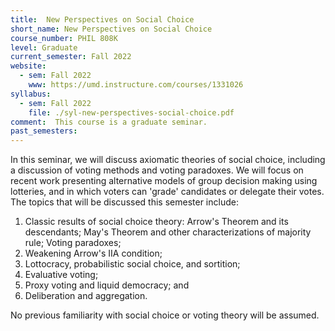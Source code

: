 ```yaml
---
title:  New Perspectives on Social Choice
short_name: New Perspectives on Social Choice
course_number: PHIL 808K
level: Graduate
current_semester: Fall 2022
website:
  - sem: Fall 2022
    www: https://umd.instructure.com/courses/1331026
syllabus:
  - sem: Fall 2022
    file: ./syl-new-perspectives-social-choice.pdf
comment:  This course is a graduate seminar.
past_semesters:
---
```


In this seminar, we will discuss axiomatic theories of social choice, including a discussion of voting methods and voting paradoxes.  We will focus on recent work presenting alternative models of group decision making using lotteries, and in which voters can 'grade' candidates or delegate their votes.  The topics that will be discussed this semester include: 

1. Classic results of social choice theory: Arrow's Theorem and its descendants; May's Theorem and other characterizations of majority rule; Voting paradoxes;  
2. Weakening Arrow's IIA condition; 
3. Lottocracy, probabilistic social choice, and sortition; 
4. Evaluative voting; 
5. Proxy voting and liquid democracy; and 
6. Deliberation and aggregation.

No previous familiarity with social choice or voting theory will be assumed.